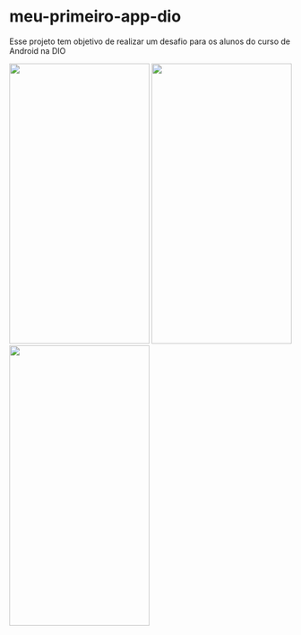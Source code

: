 # meu-primeiro-app-dio
Esse projeto tem objetivo de realizar um desafio para os alunos do curso de Android na DIO

<img src="https://github.com/lucascouto91/meu-primeiro-app-dio/assets/42366128/e3a75d74-c205-4a1b-9853-ca366958b043" width="250" height="500"> <img src="https://github.com/lucascouto91/meu-primeiro-app-dio/assets/42366128/b9bdfe06-da23-4fe8-afd9-b0e5574c433a3" width="250" height="500"> <img src="https://github.com/lucascouto91/meu-primeiro-app-dio/assets/42366128/696ed115-76c7-47ec-9e78-127d642db030" width="250" height="500">


